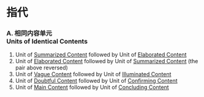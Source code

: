 # 指代
### A. 相同内容单元<br>Units of Identical Contents

  1. Unit of [Summarized Content](# "saṅkhepa vākya") followed by Unit of [Elaborated Content](# "vitthāra vākya")
  2. Unit of [Elaborated Content](# "vitthāra vākya") followed by Unit of [Summarized Content](# "saṅkhepa vākya") (the pair above reversed)
  3. Unit of [Vague Content](# "apākaṭa vākya") followed by Unit of [Illuminated Content](# "tappākaṭīkaraṇa vākya")
  4. Unit of [Doubtful Content](# "daḷhiya vākya待定") followed by Unit of [Confirming Content](# "daḷhīkaraṇa vākya确定")
  5. Unit of [Main Content](# "nigamanīya vākya") followed by Unit of [Concluding Content](# "nigamana vākya")